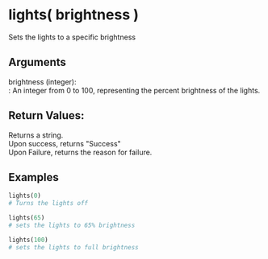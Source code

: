 # lights( brightness )
Sets the lights to a specific brightness

## Arguments
brightness (integer):  
: An integer from 0 to 100, representing the percent brightness of the lights.

## Return Values:
Returns a string.  
Upon success, returns "Success"  
Upon Failure, returns the reason for failure.

## Examples
```py
lights(0)
# Turns the lights off

lights(65)
# sets the lights to 65% brightness

lights(100)
# sets the lights to full brightness
```